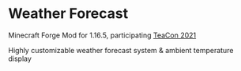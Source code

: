 # Weather Forecast

Minecraft Forge Mod for 1.16.5, participating [TeaCon 2021](teacon.org)

Highly customizable weather forecast system & ambient temperature display
